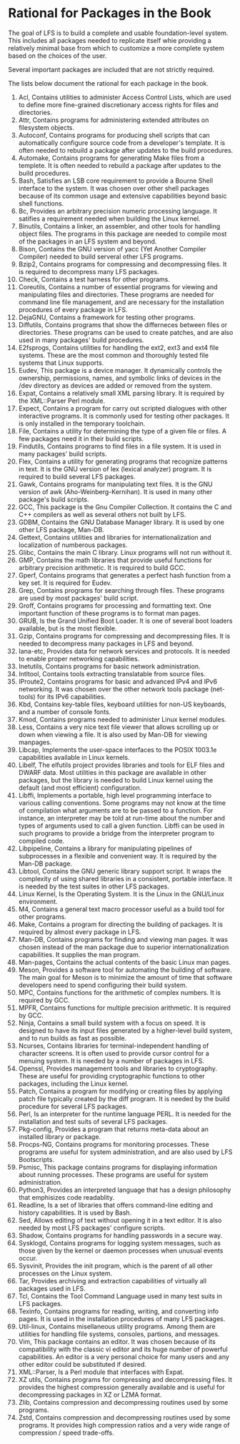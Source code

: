# Rational for Packages in the Book

The goal of LFS is to build a complete and usable foundation-level system. This
includes all packages needed to replicate itself whie providing a relatively
minimal base from which to customize a more complete system based on the choices
of the user.

Several important packages are included that are not strictly required.

The lists below document the rational for each package in the book.
1. Acl, Contains utilities to administer Access Control Lists, which are used to
   define more fine-grained discretionary access rights for files and
   directories.
2. Attr, Contains programs for administering extended attributes on filesystem
   objects.
3. Autoconf, Contains programs for producing shell scripts that can automatically
   configure source code from a developer's template. It is often needed to
   rebuild a package after updates to the build procedures.
4. Automake, Contains programs for generating Make files from a templete. It is
   often needed to rebuild a package after updates to the build procedures.
5. Bash, Satisfies an LSB core requirement to provide a Bourne Shell interface to
   the system. It was chosen over other shell packages because of its common
   usage and extensive capabilities beyond basic shell functions.
6. Bc, Provides an arbitrary precision numeric processing language. It satifies
   a requirement needed when building the Linux kernel.
7. Binutils, Contains a linker, an assembler, and other tools for handling
   object files. The programs in this package are needed to compile most of the
   packages in an LFS system and beyond.
8. Bison, Contains the GNU version of yacc (Yet Another Compiler Compiler)
   needed to build serveral other LFS programs.
9. Bzip2, Contains programs for compressing and decompressing files. It is
   required to decompress many LFS packages.
1. Check, Contains a test harness for other programs.
1. Coreutils, Contains a number of essential programs for viewing and
   manipulating files and directories. These programs are needed for command line
   file management, and are necessary for the installation procedures of every
   package in LFS.
1. DejaGNU, Contains a framework for testing other programs.
1. Diffutils, Contains programs that show the differneces between files or
   directories. These programs can be used to create patches, and are also used
   in many packages' build procedures.
1. E2fsprogs, Contains utilities for handling the ext2, ext3 and ext4 file
   systems. These are the most common and thoroughly tested file systems that
   Linux supports.
1. Eudev, This package is a device manager. It dynamically controls the
   ownership, permissions, names, and symbolic links of devices in the /dev
   directory as devices are added or removed from the system.
1. Expat, Contains a relatively small XML parsing library. It is required by the
   XML::Parser Perl module.
1. Expect, Contains a program for carry out scripted dialogues with other
   interactive programs. It is commonly used for testing other packages. It is
   only installed in the temporary toolchain.
1. File, Contains a utility for determining the type of a given file or files. A
   few packages need it in their build scripts.
1. Findutils, Contains programs to find files in a file system. It is used in
   many packages' build scripts.
1.  Flex, Contains a utility for generating programs that recognize patterns in
   text. It is the GNU version of lex (lexical analyzer) program. It is required
   to build several LFS packages.
1.  Gawk, Contains programs for manipulating text files. It is the GNU version of
   awk (Aho-Weinberg-Kernihan). It is used in many other package's build scripts.
1.  GCC, This package is the Gnu Compiler Collection. It contains the C and C++
   compilers as well as several others not built by LFS.
1.  GDBM, Contains the GNU Database Manager library. It is used by one other LFS
   package, Man-DB.
1.  Gettext, Contains utilities and libraries for internationalization and
   localization of numberous packages.
1.  Glibc, Contains the main C library. Linux programs will not run without it.
1.  GMP, Contains the math libraries that provide useful functions for arbitrary
   precision arithmetic. It is required to build GCC.
1.  Gperf, Contains programs that generates a perfect hash function from a key
   set. It is required for Eudev.
1.  Grep, Contains programs for searching through files. These programs are used
   by most packages' build script.
1.  Groff, Contains programs for processing and formatting text. One important
   function of these programs is to format man pages.
1.  GRUB, Is the Grand Unified Boot Loader. It is one of several boot loaders
   available, but is the most flexible.
1.  Gzip, Contains programs for compressing and decompressing files. It is needed
   to decompress many packages in LFS and beyond.
1.  Iana-etc, Provides data for network services and protocols. It is needed to
   enable proper networking capabilities.
1.  Inetutils, Contains programs for basic network administration.
1.  Intltool, Contains tools extracting translatable from source files.
1.  IProute2, Contains programs for basic and advanced IPv4 and IPv6 networking.
   It was chosen over the other network tools package (net-tools) for its IPv6
   capabilities.
1.  Kbd, Contains key-table files, keyboard utilities for non-US keyboards, and a
   number of console fonts.
1.  Kmod, Contains programs needed to administer Linux kernel modules.
1.  Less, Contains a very nice text file viewer that allows scrolling up or down
   when viewing a file. It is also used by Man-DB for viewing manpages.
1.  Libcap, Implements the user-space interfaces to the POSIX 1003.1e
   capabilities available in Linux kernels.
1.  Libelf, The elfutils project provides libraries and tools for ELF files and
   DWARF data. Most utilities in this package are available in other packages,
   but the library is needed to build Linux kernel using the default (and most
   efficient) configuration.
1.  Libffi, Implements a portable, high level programming interface to various
   calling conventions. Some programs may not know at the time of compilation
   what arguments are to be passed to a function. For instance, an interpreter
   may be told at run-time about the number and types of arguments used to call a
   given function. Libffi can be used in such programs to provide a bridge from
   the interpreter program to compiled code.
1.  Libpipeline, Contains a library for manipulating pipelines of subprocesses in
   a flexible and convenient way. It is required by the Man-DB package.
1.  Libtool, Contains the GNU generic library support script. It wraps the
   complexity of using shared libraries in a consistent, portable interface. It
   is needed by the test suites in other LFS packages.
1.  Linux Kernel, Is the Operating System. It is the Linux in the GNU/Linux
   environment.
1.  M4, Contains a general text macro processor useful as a build tool for other
   programs.
1.  Make, Contains a program for directing the building of packages. It is
   required by almost every package in LFS.
1.  Man-DB, Contains programs for finding and viewing man pages. It was chosen
   instead of the man package due to superior internationalization capabilities.
   It supplies the man program.
1.  Man-pages, Contains the actual contents of the basic Linux man pages.
1.  Meson, Provides a software tool for automating the building of software. The
   main goal for Meson is to minimize the amount of time that software developers
   need to spend configuring their build system.
1.  MPC, Contains functions for the arithmetic of complex numbers. It is required
   by GCC.
1.  MPFR, Contains functions for multiple precision arithmetic. It is required by
   GCC.
1.  Ninja, Contains a small build system with a focus on speed. It is designed to
   have its input files generated by a higher-level build system, and to run
   builds as fast as possible.
1.  Ncurses, Contains libraries for terminal-independent handling of character
   screens. It is often used to provide cursor control for a menuing system. It
   is needed by a number of packages in LFS.
1.  Openssl, Provides management tools and libraries to cryptography. These are
   useful for providing cryptographic functions to other packages, including the
   Linux kernel.
1.  Patch, Contains a program for modifying or creating files by applying patch
   file typically created by the diff program. It is needed by the build
   procedure for several LFS packages.
1.  Perl, Is an interpreter for the runtime language PERL. It is needed for the
   installation and test suits of several LFS packages.
1.  Pkg-config, Provides a program that returns meta-data about an installed
   library or package.
1.  Procps-NG, Contains programs for monitoring processes. These programs are
   useful for system administration, and are also used by LFS Bootscripts.
1.  Psmisc, This package contains programs for displaying information about
   running processes. These programs are useful for system administration.
1.  Python3, Provides an interpreted language that has a design philosophy that
   emphisizes code readablity.
1.  Readline, Is a set of libraries that offers command-line editing and history
   capabilities. It is used by Bash.
1.  Sed, Allows editing of text without opening it in a text editor.
   It is also needed by most LFS packages' configure scripts.
1.  Shadow, Contains programs for handling passwords in a secure way.
1.  Sysklogd, Contains programs for logging system messages, such as those given
   by the kernel or daemon processes when unusual events occur.
1.  Sysvinit, Provides the init program, which is the parent of all other
   processes on the Linux system.
1.  Tar, Provides archiving and extraction capabilities of virtually all packages
   used in LFS.
1.  Tcl, Contains the Tool Command Language used in many test suits in LFS
   packages.
1.  Texinfo, Contains programs for reading, writing, and converting info pages. It
   is used in the installation procedures of many LFS packages.
1.  Util-linux, Contains misellaneous utility programs. Among them are utilities
   for handling file systems, consoles, partions, and messages.
1.  Vim, This package contains an editor. It was chosen because of its
   compatibility with the classic vi editor and its huge number of powerful
   capabilities. An editor is a very personal choice for many users and any other
   editor could be substituted if desired.
1.  XML::Parser, Is a Perl module that interfaces with Expat.
1.  XZ utils, Contains programs for compressing and decompressing files. It
   provides the highest compression generally available and is useful for
   decompressing packages in XZ or LZMA format.
1.  Zlib, Contains compression and decompressing routines used by some programs.
1.  Zstd, Contains compression and decompressing routines used by some programs.
   It provides high compression ratios and a very wide range of compression /
   speed trade-offs.
